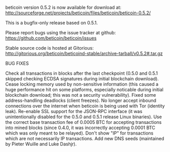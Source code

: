 beticoin version 0.5.2 is now available for download at:
http://sourceforge.net/projects/beticoin/files/beticoin/beticoin-0.5.2/

This is a bugfix-only release based on 0.5.1.

Please report bugs using the issue tracker at github:
https://github.com/beticoin/beticoin/issues

Stable source code is hosted at Gitorious:
http://gitorious.org/beticoin/beticoind-stable/archive-tarball/v0.5.2#.tar.gz

BUG FIXES

Check all transactions in blocks after the last checkpoint (0.5.0 and 0.5.1 skipped checking ECDSA signatures during initial blockchain download).
Cease locking memory used by non-sensitive information (this caused a huge performance hit on some platforms, especially noticable during initial blockchain download; this was
not a security vulnerability).
Fixed some address-handling deadlocks (client freezes).
No longer accept inbound connections over the internet when beticoin is being used with Tor (identity leak).
Re-enable SSL support for the JSON-RPC interface (it was unintentionally disabled for the 0.5.0 and 0.5.1 release Linux binaries).
Use the correct base transaction fee of 0.0005 BTC for accepting transactions into mined blocks (since 0.4.0, it was incorrectly accepting 0.0001 BTC which was only meant to be relayed).
Don't show "IP" for transactions which are not necessarily IP transactions.
Add new DNS seeds (maintained by Pieter Wuille and Luke Dashjr).
